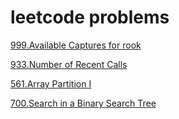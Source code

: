 # leetcode problems

[999.Available Captures for rook](./999.AvailableCapturesforRook/README.md)

[933.Number of Recent Calls](./933.NumberofRecentCalls/README.md)

[561.Array Partition Ⅰ](./561.ArrayPartition1/README.md)

[700.Search in a Binary Search Tree](./700.SearchInABinarySearchTree/README.md)